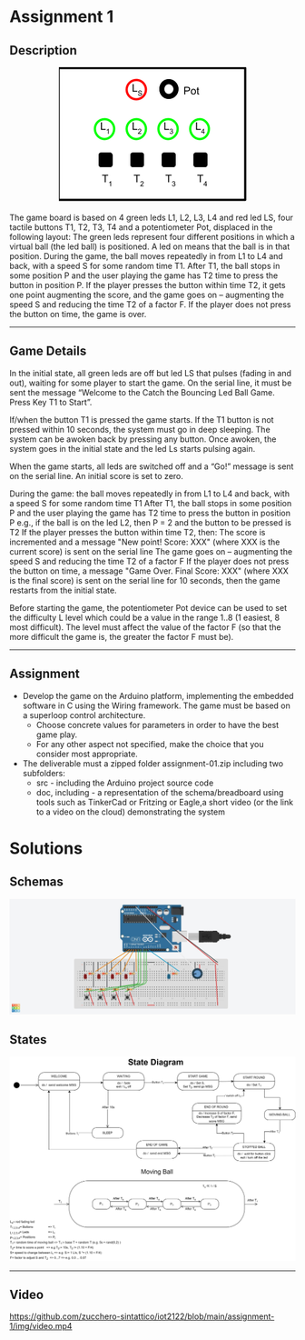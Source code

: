 # Assignment 1
## Description

<div style="text-align:center"><img alt = "gif" src="./img/game_port.PNG" style=""/></div>

</br>
The game board is based on 4 green leds L1, L2, L3, L4 and red led LS, four tactile buttons T1, T2, T3, T4 and a potentiometer Pot, displaced in the following layout:
The green leds represent four different positions in which a virtual ball (the led ball) is positioned. A led on means that the ball is in that position. During the game, the ball moves repeatedly in from L1 to L4 and back, with a speed S for some random time T1. After T1, the ball stops in some position P and the user playing the game has T2 time to press the button in position P.  If the player presses the button within time T2, it gets one point augmenting the score, and the game goes on – augmenting the speed S  and reducing the time T2 of a factor F. If the player does not press the button on time, the game is over.

---
## Game Details
In the initial state, all green leds are off but led LS that pulses (fading in and out), waiting for some player to start the game. On the serial line, it must be sent the message “Welcome to the Catch the Bouncing Led Ball Game. Press Key T1 to Start”. 

If/when the button T1 is pressed the game starts.  If the T1 button is not pressed within 10 seconds, the system must go in deep sleeping. The system can be awoken back  by pressing any button. Once awoken, the system goes in the initial state and the led Ls starts pulsing again. 
 
When the game starts, all leds are switched off and a “Go!” message is sent on the serial line. An initial score is set to zero.

During the game:
the ball moves repeatedly in from L1 to L4 and back, with a speed S for some random time T1
After T1, the ball stops in some position P and the user playing the game has T2 time to press the button in position P 
e.g., if the ball is on the led L2, then P = 2 and the button to be pressed is T2
 If the player presses the button within time T2, then:
The score is incremented and a message "New point! Score: XXX" (where XXX is the current score) is sent on the serial line
The game goes on – augmenting the speed S and reducing the time T2 of a factor F 
If the player does not press the button on time, a message "Game Over. Final Score: XXX" (where XXX is the final score) is sent on the serial line for 10 seconds, then the game restarts from the initial state.

Before starting the game, the potentiometer Pot device can be used to set the difficulty L level  which could be a value in the range 1..8 (1 easiest, 8 most difficult). The level must affect the value of the factor F (so that the more difficult the game is, the greater the factor F must be). 

---
## Assignment
<ul>
    <li>Develop the game on the Arduino platform, implementing the embedded software in C using the Wiring framework. The game must be based on a superloop control architecture.
        <ul>
            <li>Choose concrete values for parameters in order to have the best game play.</li>
            <li>For any other aspect not specified, make the choice that you consider most appropriate.</li>
        </ul>
    </li>
    <li>The deliverable must a zipped folder assignment-01.zip including two subfolders:
        <ul>
            <li>src - including the Arduino project source code</li>
            <li>doc, including - a representation of the schema/breadboard using tools such as   TinkerCad or Fritzing or Eagle,a short video (or the link to a video on the cloud) demonstrating the system</li>
        </ul>
    </li>
</ul>


# Solutions
## Schemas
<div style="text-align:center"><img alt = "gif" src="./img/schema-1.jpeg" style=""/></div>


## States
<div style="text-align:center"><img alt = "gif" src="./uml.png" style=""/></div>

---
## Video
https://github.com/zucchero-sintattico/iot2122/blob/main/assignment-1/img/video.mp4
